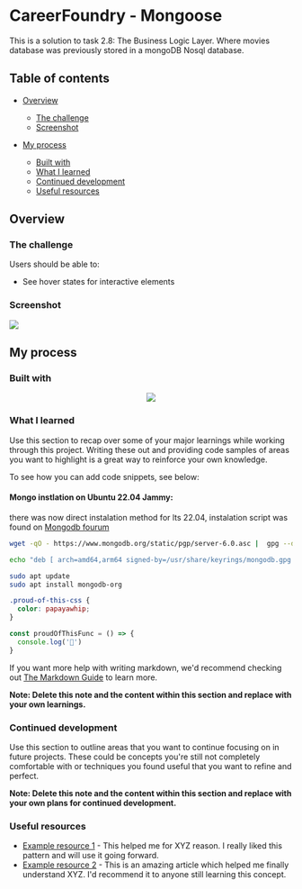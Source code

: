 
# CareerFoundry - Mongoose

This is a solution to task 2.8: The Business Logic Layer. Where movies database was previously stored in a mongoDB Nosql database.

## Table of contents

- [Overview](#overview)
  - [The challenge](#the-challenge)
  - [Screenshot](#screenshot)

- [My process](#my-process)
  - [Built with](#built-with)
  - [What I learned](#what-i-learned)
  - [Continued development](#continued-development)
  - [Useful resources](#useful-resources)

## Overview

### The challenge

Users should be able to:

- See hover states for interactive elements

### Screenshot

![](./screenshot.jpg)

## My process

### Built with
<!-- [![My Skills](https://skillicons.dev/icons?i=vscode,js,nodejs,html,css,bootstrap,mongo,express,bash,git,github)](https://skillicons.dev) -->
<p align="center">
  <a href="https://skillicons.dev">
    <img src="https://skillicons.dev/icons?i=vscode,js,nodejs,html,css,bootstrap,mongo,express,bash,git,github" />
  </a>
</p>

### What I learned

Use this section to recap over some of your major learnings while working through this project. Writing these out and providing code samples of areas you want to highlight is a great way to reinforce your own knowledge.

To see how you can add code snippets, see below:
#### Mongo instlation on Ubuntu 22.04 Jammy:

there was now direct instalation method for lts 22.04, instalation script was found on [Mongodb fourum](https://www.mongodb.com/community/forums/t/installing-mongodb-over-ubuntu-22-04/159931/89)
```bash
wget -qO - https://www.mongodb.org/static/pgp/server-6.0.asc |  gpg --dearmor | sudo tee /usr/share/keyrings/mongodb.gpg > /dev/null

echo "deb [ arch=amd64,arm64 signed-by=/usr/share/keyrings/mongodb.gpg ] https://repo.mongodb.org/apt/ubuntu jammy/mongodb-org/6.0 multiverse" | sudo tee /etc/apt/sources.list.d/mongodb-org-6.0.list

sudo apt update
sudo apt install mongodb-org
```
```css
.proud-of-this-css {
  color: papayawhip;
}
```
```js
const proudOfThisFunc = () => {
  console.log('🎉')
}
```

If you want more help with writing markdown, we'd recommend checking out [The Markdown Guide](https://www.markdownguide.org/) to learn more.

**Note: Delete this note and the content within this section and replace with your own learnings.**

### Continued development

Use this section to outline areas that you want to continue focusing on in future projects. These could be concepts you're still not completely comfortable with or techniques you found useful that you want to refine and perfect.

**Note: Delete this note and the content within this section and replace with your own plans for continued development.**

### Useful resources

- [Example resource 1](https://www.example.com) - This helped me for XYZ reason. I really liked this pattern and will use it going forward.
- [Example resource 2](https://www.example.com) - This is an amazing article which helped me finally understand XYZ. I'd recommend it to anyone still learning this concept.
